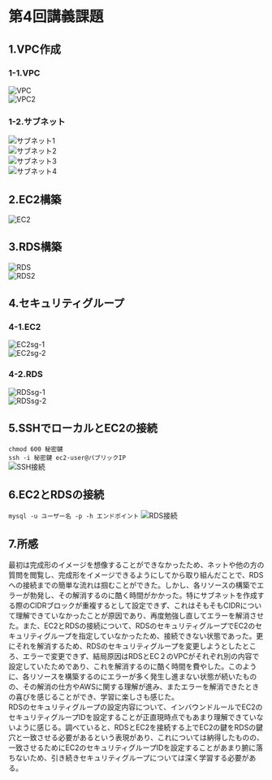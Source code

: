 # 第4回講義課題  
## 1.VPC作成 
### 1-1.VPC   
![VPC](img/lecture04-1.png)  
![VPC2](img/lecture04-2.png)  
### 1-2.サブネット  
![サブネット1](img/lecture04-13.png)  
![サブネット2](img/lecture04-14.png)  
![サブネット3](img/lecture04-15.png)  
![サブネット4](img/lecture04-16.png)  
## 2.EC2構築  
![EC2](img/lecture04-3.png)  
## 3.RDS構築  
![RDS](img/lecture04-4.png)  
![RDS2](img/lecture04-5.png)    
## 4.セキュリティグループ  
### 4-1.EC2  
![EC2sg-1](img/lecture04-6.png)  
![EC2sg-2](img/lecture04-7.png)  
### 4-2.RDS  
![RDSsg-1](img/lecture04-9.png)  
![RDSsg-2](img/lecture04-10.png)  
## 5.SSHでローカルとEC2の接続  
```chmod 600 秘密鍵```  
```ssh -i 秘密鍵 ec2-user@パブリックIP```  
![SSH接続](img/lecture04-11.png)  
## 6.EC2とRDSの接続  
```mysql -u ユーザー名 -p -h エンドポイント```
![RDS接続](img/lecture04-12.png)  
## 7.所感  
最初は完成形のイメージを想像することができなかったため、ネットや他の方の質問を閲覧し、完成形をイメージできるようにしてから取り組んだことで、RDSへの接続までの簡単な流れは掴むことができた。しかし、各リソースの構築でエラーが勃発し、その解消するのに酷く時間がかかった。特にサブネットを作成する際のCIDRブロックが重複するとして設定できず、これはそもそもCIDRについて理解できていなかったことが原因であり、再度勉強し直してエラーを解消させた。また、EC2とRDSの接続について、RDSのセキュリティグループでEC2のセキュリティグループを指定していなかったため、接続できない状態であった。更にそれを解消するため、RDSのセキュリティグループを変更しようとしたところ、エラーで変更できず、結局原因はRDSとEC２のVPCがそれぞれ別の内容で設定していたためであり、これを解消するのに酷く時間を費やした。このように、各リソースを構築するのにエラーが多く発生し進まない状態が続いたものの、その解消の仕方やAWSに関する理解が進み、またエラーを解消できたときの喜びを感じることができ、学習に楽しさも感じた。  
RDSのセキュリティグループの設定内容について、インバウンドルールでEC2のセキュリティグループIDを設定することが正直現時点でもあまり理解できていないように感じる。調べていると、RDSとEC2を接続する上でEC2の鍵をRDSの鍵穴と一致させる必要があるという表現があり、これについては納得したものの、一致させるためにEC2のセキュリティグループIDを設定することがあまり腑に落ちないため、引き続きセキュリティグループについては深く学習する必要がある。